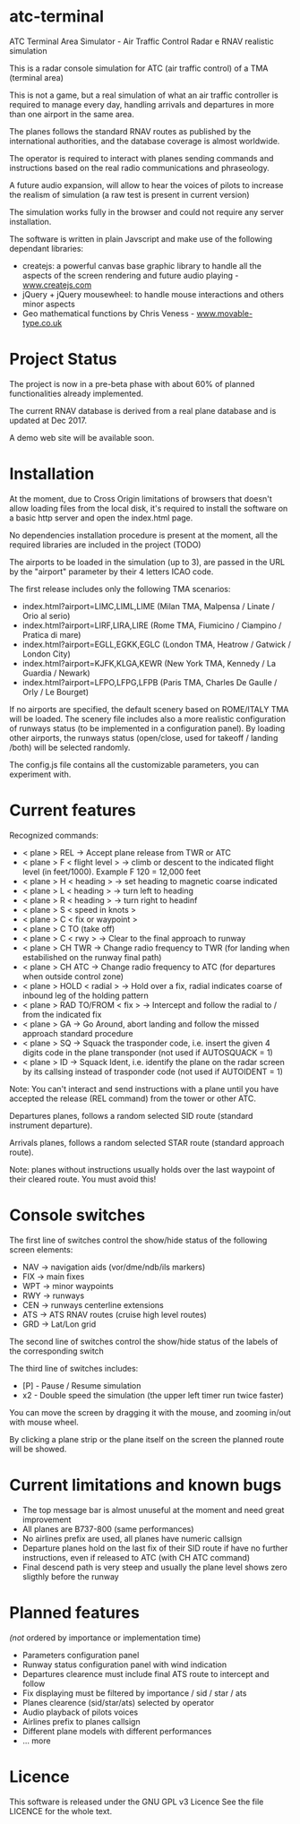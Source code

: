 # atc-terminal
ATC Terminal Area Simulator - Air Traffic Control Radar e RNAV realistic simulation

This is a radar console simulation for ATC (air traffic control) of a TMA (terminal area)

This is not a game, but a real simulation of what an air traffic controller is required to manage every day, handling arrivals and departures in more than one airport in the same area.

The planes follows the standard RNAV routes as published by the international authorities, and the database coverage is almost worldwide.
   
The operator is required to interact with planes sending commands and instructions based on the real radio communications and phraseology.

A future audio expansion, will allow to hear the voices of pilots to increase the realism of simulation (a raw test is present in current version)

The simulation works fully in the browser and could not require any server installation.

The software is written in plain Javscript and make use of the following dependant libraries:
- createjs: a powerful canvas base graphic library to handle all the aspects of the screen rendering and future audio playing - www.createjs.com
- jQuery + jQuery mousewheel: to handle mouse interactions and others minor aspects
- Geo mathematical functions by Chris Veness - www.movable-type.co.uk


# Project Status

The project is now in a pre-beta phase with about 60% of planned functionalities already implemented.

The current RNAV database is derived from a real plane database and is updated at Dec 2017.

A demo web site will be available soon.

# Installation

At the moment, due to Cross Origin limitations of browsers that doesn't allow loading files from the local disk, it's required to install the software on a basic http server and open the index.html page.

No dependencies installation procedure is present at the moment, all the required libraries are included in the project (TODO)

The airports to be loaded in the simulation (up to 3), are passed in the URL by the "airport" parameter by their 4 letters ICAO code. 

The first release includes only the following TMA scenarios:
- index.html?airport=LIMC,LIML,LIME       (Milan TMA, Malpensa / Linate / Orio al serio)
- index.html?airport=LIRF,LIRA,LIRE       (Rome TMA, Fiumicino / Ciampino / Pratica di mare)
- index.html?airport=EGLL,EGKK,EGLC       (London TMA, Heatrow / Gatwick / London City)
- index.html?airport=KJFK,KLGA,KEWR       (New York TMA, Kennedy / La Guardia / Newark)
- index.html?airport=LFPO,LFPG,LFPB       (Paris TMA, Charles De Gaulle / Orly / Le Bourget)

If no airports are specified, the default scenery based on ROME/ITALY TMA will be loaded. The scenery file includes also a more realistic configuration of runways status (to be implemented in a configuration panel).
By loading other airports, the runways status (open/close, used for takeoff / landing /both) will be selected randomly.

The config.js file contains all the customizable parameters, you can experiment with.

# Current features

Recognized commands:

- < plane > REL -> Accept plane release from TWR or ATC
- < plane > F < flight level > -> climb or descent to the indicated flight level (in feet/1000). Example F 120 = 12,000 feet
- < plane > H < heading > -> set heading to magnetic coarse indicated
- < plane > L < heading > -> turn left to heading
- < plane > R < heading > -> turn right to headinf
- < plane > S < speed in knots >
- < plane > C < fix or waypoint >
- < plane > C TO (take off)
- < plane > C < rwy > -> Clear to the final approach to runway
- < plane > CH TWR -> Change radio frequency to TWR (for landing when estabilished on the runway final path)
- < plane > CH ATC -> Change radio frequency to ATC (for departures when outside control zone)
- < plane > HOLD  <fix > < radial > -> Hold over a fix, radial indicates coarse of inbound leg of the holding pattern
- < plane > RAD  <radial > TO/FROM < fix > -> Intercept and follow the radial to / from the indicated fix
- < plane > GA -> Go Around, abort landing and follow the missed approach standard procedure
- < plane > SQ  <trasponder > -> Squack the trasponder code, i.e. insert the given 4 digits code in the plane transponder (not used if AUTOSQUACK = 1)
- < plane > ID -> Squack Ident, i.e. identify the plane on the radar screen by its callsing instead of trasponder code (not used if AUTOIDENT = 1)

Note: You can't interact and send instructions with a plane until you have accepted the release (REL command) from the tower or other ATC.

Departures planes, follows a random selected SID route (standard instrument departure).

Arrivals planes, follows a random selected STAR route (standard approach route).

Note: planes without instructions usually holds over the last waypoint of their cleared route. You must avoid this!

# Console switches
The first line of switches control the show/hide status of the following screen elements:
- NAV -> navigation aids (vor/dme/ndb/ils markers)
- FIX -> main fixes
- WPT -> minor waypoints
- RWY -> runways
- CEN -> runways centerline extensions
- ATS -> ATS RNAV routes (cruise high level routes)
- GRD -> Lat/Lon grid

The second line of switches control the show/hide status of the labels of the corresponding switch

The third line of switches includes:
- [P] - Pause / Resume simulation
- x2 - Double speed the simulation (the upper left timer run twice faster)

You can move the screen by dragging it with the mouse, and zooming in/out with mouse wheel.

By clicking a plane strip or the plane itself on the screen the planned route will be showed.

# Current limitations and known bugs
- The top message bar is almost unuseful at the moment and need great improvement
- All planes are B737-800 (same performances)
- No airlines prefix are used, all planes have numeric callsign
- Departure planes hold on the last fix of their SID route if have no further instructions, even if released to ATC (with CH ATC command)
- Final descend path is very steep and usually the plane level shows zero sligthly before the runway


# Planned features
_(not_ ordered by importance or implementation time)
- Parameters configuration panel
- Runway status configuration panel with wind indication
- Departures clearence must include final ATS route to intercept and follow
- Fix displaying must be filtered by importance / sid / star / ats
- Planes clearence (sid/star/ats) selected by operator
- Audio playback of pilots voices
- Airlines prefix to planes callsign
- Different plane models with different performances
- ... more


# Licence
This software is released under the GNU GPL v3 Licence
See the file LICENCE for the whole text. 